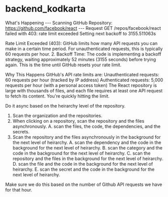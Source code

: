 # backend_kodkarta
What's Happening
--- Scanning GitHub Repository: https://github.com/facebook/react ---
Request GET /repos/facebook/react failed with 403: rate limit exceeded
Setting next backoff to 3155.511063s

Rate Limit Exceeded (403): GitHub limits how many API requests you can make in a certain time period. For unauthenticated requests, this is typically 60 requests per hour.
2. Backoff Time: The code is implementing a backoff strategy, waiting approximately 52 minutes (3155 seconds) before trying again. This is the time until GitHub resets your rate limit.

Why This Happens
GitHub's API rate limits are:
Unauthenticated requests: 60 requests per hour (tracked by IP address)
Authenticated requests: 5,000 requests per hour (with a personal access token)
The React repository is large with thousands of files, and each file requires at least one API request to fetch its content. You're quickly hitting the limit.



Do it async based on the heirarchy level of the repository.

1. Scan the organization and the repositories.
2. When clicking on a repository, scan the repository and the files asynchronously.
    A. scan the files, the code, the dependencies, and the secrets.
3. Scan the repository and the files asynchronously in the background for the next level of heirarchy.
    A. scan the dependency and the code in the background for the next level of heirarchy.
    B. scan the category and the code in the background for the next level of heirarchy.
    C. scan the repository and the files in the background for the next level of heirarchy.
    D. scan the file and the code in the background for the next level of heirarchy.
    E. scan the secret and the code in the background for the next level of heirarchy.

Make sure we do this based on the number of Github API requests we have for that hour.
